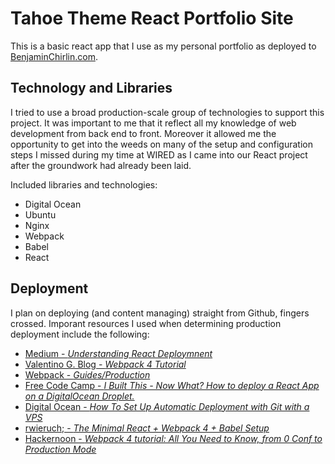 # Tahoe Theme React Portfolio Site

This is a basic react app that I use as my personal portfolio as deployed to [BenjaminChirlin.com](http://www.benjaminchirlin.com).

## Technology and Libraries

I tried to use a broad production-scale group of technologies to support this project. It was important to me that it reflect all my knowledge of web development from back end to front. Moreover it allowed me the opportunity to get into the weeds on many of the setup and configuration steps I missed during my time at WIRED as I came into our React project after the groundwork had already been laid.

Included libraries and technologies:

- Digital Ocean
- Ubuntu
- Nginx
- Webpack
- Babel
- React

## Deployment

I plan on deploying (and content managing) straight from Github, fingers crossed. Imporant resources I used when determining production deployment include the following:

- [Medium - *Understanding React Deploymnent*](https://medium.com/@baphemot/understanding-react-deployment-5a717d4378fd)
- [Valentino G. Blog - *Webpack 4 Tutorial*](https://www.valentinog.com/blog/webpack-4-tutorial/#webpack_4_setting_up_webpack_4_with_React)
- [Webpack - *Guides/Production*](https://webpack.js.org/guides/production/)
- [Free Code Camp - *I Built This - Now What? How to deploy a React App on a DigitalOcean Droplet.*](https://medium.freecodecamp.org/i-built-this-now-what-how-to-deploy-a-react-app-on-a-digitalocean-droplet-662de0fe3f48)
- [Digital Ocean - *How To Set Up Automatic Deployment with Git with a VPS*](https://www.digitalocean.com/community/tutorials/how-to-set-up-automatic-deployment-with-git-with-a-vps)
- [rwieruch; - *The Minimal React + Webpack 4 + Babel Setup*](https://www.robinwieruch.de/minimal-react-webpack-babel-setup/)
- [Hackernoon - *Webpack 4 tutorial: All You Need to Know, from 0 Conf to Production Mode*](https://hackernoon.com/webpack-4-tutorial-all-you-need-to-know-from-0-conf-to-production-mode-d32759d0dc2d)
